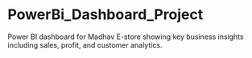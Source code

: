# PowerBi_Dashboard_Project

Power BI dashboard for Madhav E-store showing key business insights including sales, profit, and customer analytics.
